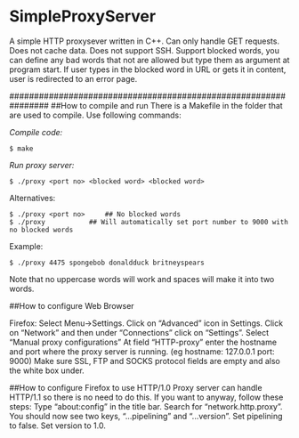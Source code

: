 # SimpleProxyServer

A simple HTTP proxysever written in C++.
Can only handle GET requests.
Does not cache data.
Does not support SSH.
Support blocked words, you can define any bad words that not are allowed but type them as argument at program start.
If user types in the blocked word in URL or gets it in content, user is redirected to an error page.

################################################################
##How to compile and run
There is a Makefile in the folder that are used to compile. Use following commands:

_Compile code:_

    $ make

_Run proxy server:_

    $ ./proxy <port no> <blocked word> <blocked word>

Alternatives:

    $ ./proxy <port no>		## No blocked words
    $ ./proxy 			## Will automatically set port number to 9000 with no blocked words

Example:

    $ ./proxy 4475 spongebob donaldduck britneyspears

Note that no uppercase words will work and spaces will make it into two words.

##How to configure Web Browser

Firefox:
Select Menu->Settings.
Click on “Advanced” icon in Settings.
Click on “Network” and then under “Connections” click on “Settings”.
Select “Manual proxy configurations”
At field “HTTP-proxy” enter the hostname and port where the proxy server is running. (eg hostname: 127.0.0.1 port: 9000)
Make sure SSL, FTP and SOCKS protocol fields are empty and also the white box under.

##How to configure Firefox to use HTTP/1.0
Proxy server can handle HTTP/1.1 so there is no need to do this. If you want to anyway, follow these steps:
Type “about:config” in the title bar.
Search for “network.http.proxy”.
You should now see two keys, “...pipelining” and “...version”.
Set pipelining to false. Set version to 1.0.
